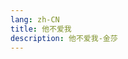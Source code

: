 ```yaml
---
lang: zh-CN  
title: 他不爱我  
description: 他不爱我-金莎
---
```



<MusicPlayer musicId="247488" :lyricData="lyricData" musicSrc="https://oss-xuxin.oss-cn-beijing.aliyuncs.com/blog/music/%E9%87%91%E8%8E%8E-%E4%BB%96%E4%B8%8D%E7%88%B1%E6%88%91.mp3" style="margin:0 auto"></MusicPlayer>

<br>

<script>
export default {
    data() {
        return {
          lyricData: {
              "id": "247488",
              "title": "他不爱我",
              "artist": "金莎",
              "album": "他不爱我",
              "cover": "https://p2.music.126.net/q5Hq-bTYy9t0_fJRJIdAxQ==/272678883704278.jpg?param=250y250",
              "lyric": "[00:00.000] 作词 : 金莎\n[00:01.000] 作曲 : 刘佳\n[00:41.20]我爱他 只爱他\n[00:47.45]好像只能爱到这里了\n[00:53.06]\n[00:54.42]我累了 太累了\n[01:00.58]我终于把执着弄丢了\n[01:05.83]\n[01:07.66]总以为在他的心中也很在乎我\n[01:14.57]在他心深处我是特别的\n[01:20.55]所以我总相信有一天他会说爱我\n[01:27.46]我想我错了\n[01:33.47]他不爱我 才舍得暧昧\n[01:39.77]他不爱我才没愿望去拥有我\n[01:46.11]不爱我 才忘了心疼我\n[01:52.15]我做再多 也无法令他感动\n[01:59.64]他不爱我 才宁愿自由\n[02:06.19]他不爱我却总是这样看着我\n[02:12.37]不爱我 是我不敢承认\n[02:18.70]暧昧是他唯一会给的\n[02:26.28]\n[02:45.83]总以为在他的心中也很在乎我\n[02:53.21]在他心深处我是特别的\n[02:59.22]所以我总相信有一天他会说爱我\n[03:06.26]我想我错了\n[03:12.11]他不爱我 才舍得暧昧\n[03:18.34]他不爱我才没愿望去拥有我\n[03:24.95]不爱我 才忘了心疼我\n[03:30.93]我做再多 也无法令他感动\n[03:38.27]他不爱我 才宁愿自由\n[03:44.94]他不爱我却总是这样看着我\n[03:51.04]不爱我 是我不敢承认\n[03:57.34]暧昧是他唯一会给的\n[04:05.34]\n[04:07.36]我念念不忘的 他忘了\n[04:16.95]\n[04:25.95]\n[04:38.05]\n",
              "sub_lyric": "",
              "link": "https://music.163.com/song/media/outer/url?id=247488",
              "served": false,
              "cached": true
            }
        }
    }
}
</script>

<Comment></Comment>
